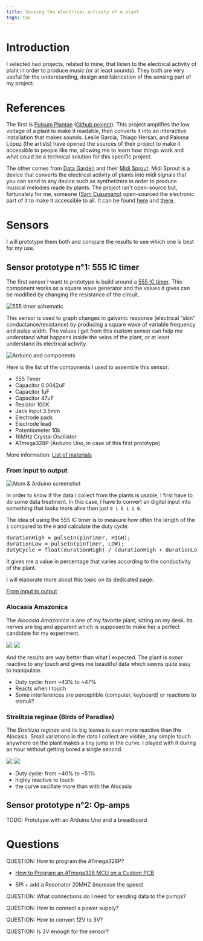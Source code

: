 ```yaml
---
title: Sensing the electrical activity of a plant
tags: toc
---
```


# Introduction

I selected two projects, related to mine, that listen to the electrical activity of plant in order to produce music (or at least sounds). They both are very useful for the understanding, design and fabrication of the sensing part of my project.

# References

The first is [Pulsum Plantae](http://lessnullvoid.cc/content/2011/10/pulsum-plantae/) ([Github project](https://github.com/Lessnullvoid/Pulsum-Plantae)). This project amplifies the low voltage of a plant to make it readable, then converts it into an interactive installation that makes sounds. Leslie Garcia, Thiago Hersan, and Paloma López (the artists) have opened the sources of their project to make it accessible to people like me, allowing me to learn how things work and what could be a technical solution for this specific project.

The other comes from [Data Garden](http://philadelphia.thedelimagazine.com/9336/fyi-on-diys-phl-data-garden) and their [Midi Sprout](https://www.midisprout.com/). Midi Sprout is a device that converts the electrical activity of plants into midi signals that you can send to any device such as synthetizers in order to produce musical melodies made by plants. The project isn't open-source but, fortunately for me, someone ([Sam Cusumano](https://github.com/electricityforprogress)) open-sourced the electronic part of it to make it accessible to all. It can be found [here](https://www.instructables.com/id/Biodata-Sonification/) and [there](https://github.com/electricityforprogress/BiodataSonificationBreadboardKit).

# Sensors

I will prototype them both and compare the results to see which one is best for my use.

## Sensor prototype n°1: 555 IC timer

The first sensor I want to prototype is build around a [555 IC timer](https://en.wikipedia.org/wiki/555_timer_IC). This component works as a square wave generator and the values it gives can be modified by changing the resistance of the circuit.

![555 timer schematic](schema555_00.png)

This sensor is used to graph changes in galvanic response (electrical “skin” conductance/resistance) by producing a square wave of variable frequency and pulse width. The values I get from this custom sensor can help me understand what happens inside the veins of the plant, or at least understand its electrical activity.

![Arduino and components](IMG_8659.jpg)

Here is the list of the components I used to assemble this sensor:

- 555 Timer
- Capacitor 0.0042uF
- Capacitor 1uF
- Capacitor 47uF
- Resistor 100K
- Jack Input 3.5mm
- Electrode pads
- Electrode lead
- Potentiometer 10k
- 16MHz Crystal Oscillator
- ATmega328P (Arduino Uno, in case of this first prototype)

More information: [List of materials](https://docs.google.com/spreadsheets/d/1nhU3fjO-yuVyLYuE5AC39vmvim1dWyxoJ2PYOr6acvA/edit?usp=sharing)

### From input to output

![Atom & Arduino screenshot](screenshot_00.png)

In order to know if the data I collect from the plants is usable, I first have to do some data treatment. In this case, I have to convert an digital input into something that looks more alive than just `0 1 0 1 1 0`.

The idea of using the 555 IC timer is to measure how often the length of the `1` compared to the `0` and calculate the duty cycle.

<pre>
durationHigh = pulseIn(pinTimer, HIGH);
durationLow = pulseIn(pinTimer, LOW);
dutyCycle = float(durationHigh) / (durationHigh + durationLow) * 100;
</pre>

It gives me a value in percentage that varies according to the conductivity of the plant.

I will elaborate more about this topic on its dedicated page:

[From input to output](btn:fabac-finalproject-code-logic.html)

### Alocasia Amazonica

The *Alocasia Amazonica* is one of my favorite plant, sitting on my desk. Its nerves are big and apparent which is supposed to make her a perfect candidate for my experiment.

![](IMG_8657.jpg)
![](IMG_8664.jpg)

And the results are way better than what I expected. The plant is *super* reactive to any touch and gives me beautiful data which seems quite easy to manipulate.

- Duty cycle: from ~43% to ~47%
- Reacts when I touch
- Some interferences are perceptible (computer, keyboard) or reactions to stimuli?


### Strelitzia reginae (Birds of Paradise)

The *Strelitzia reginae* and its big leaves is even more reactive than the Alocasia. Small variations in the data I collect are visible, any simple touch anywhere on the plant makes a tiny jump in the curve. I played with it during an hour without getting bored a single second.

![](IMG_8669.jpg)
![](IMG_8671.jpg)

- Duty cycle: from ~40% to ~51%
- highly reactive to touch
- the curve oscillate more than with the Alocasia

## Sensor prototype n°2: Op-amps

TODO: Prototype with an Arduino Uno and a breadboard

# Questions

QUESTION: How to program the ATmega328P?

- [ How to Program an ATmega328 MCU on a Custom PCB](https://maker.pro/custom/tutorial/programming-an-atmega328-microcontroller-on-a-pcb)

- SPI + add a Resonator 20MHZ (increase the speed)

QUESTION: What connections do I need for sending data to the pumps?

QUESTION: How to connect a power supply?

QUESTION: How to convert 12V to 3V?

QUESTION: Is 3V enough for the sensor?
